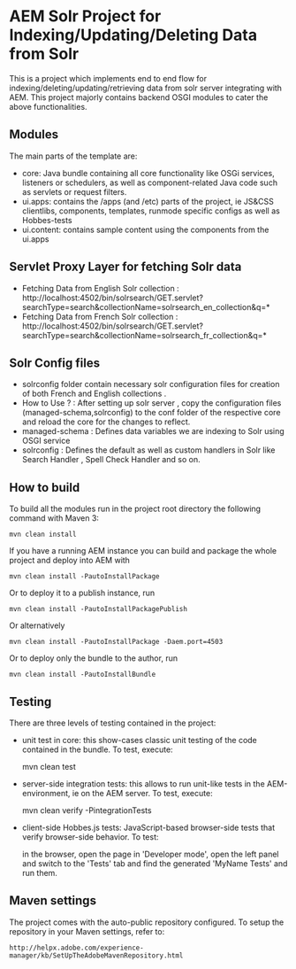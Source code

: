 # AEM Solr Project for Indexing/Updating/Deleting Data from Solr 

This is a project which implements end to end flow for indexing/deleting/updating/retrieving data from solr server integrating with AEM. This project majorly contains backend OSGI modules to cater the above functionalities.

## Modules

The main parts of the template are:

* core: Java bundle containing all core functionality like OSGi services, listeners or schedulers, as well as component-related Java code such as servlets or request filters.
* ui.apps: contains the /apps (and /etc) parts of the project, ie JS&CSS clientlibs, components, templates, runmode specific configs as well as Hobbes-tests
* ui.content: contains sample content using the components from the ui.apps

## Servlet Proxy Layer for fetching Solr data

* Fetching Data from English Solr collection : http://localhost:4502/bin/solrsearch/GET.servlet?searchType=search&collectionName=solrsearch_en_collection&q=*
* Fetching Data from French Solr collection : 
http://localhost:4502/bin/solrsearch/GET.servlet?searchType=search&collectionName=solrsearch_fr_collection&q=*

## Solr Config files

* solrconfig folder contain necessary solr configuration files for creation of both French and English collections .
* How to Use  ? : After setting up solr server , copy the configuration files (managed-schema,solrconfig) to the conf folder of the respective core and reload the core for the changes to reflect.
* managed-schema : Defines data variables we are indexing to Solr using OSGI service
* solrconfig : Defines the default as well as custom handlers in Solr like Search Handler , Spell Check Handler and so on.


## How to build

To build all the modules run in the project root directory the following command with Maven 3:

    mvn clean install

If you have a running AEM instance you can build and package the whole project and deploy into AEM with  

    mvn clean install -PautoInstallPackage
    
Or to deploy it to a publish instance, run

    mvn clean install -PautoInstallPackagePublish
    
Or alternatively

    mvn clean install -PautoInstallPackage -Daem.port=4503

Or to deploy only the bundle to the author, run

    mvn clean install -PautoInstallBundle

## Testing

There are three levels of testing contained in the project:

* unit test in core: this show-cases classic unit testing of the code contained in the bundle. To test, execute:

    mvn clean test

* server-side integration tests: this allows to run unit-like tests in the AEM-environment, ie on the AEM server. To test, execute:

    mvn clean verify -PintegrationTests

* client-side Hobbes.js tests: JavaScript-based browser-side tests that verify browser-side behavior. To test:

    in the browser, open the page in 'Developer mode', open the left panel and switch to the 'Tests' tab and find the generated 'MyName Tests' and run them.


## Maven settings

The project comes with the auto-public repository configured. To setup the repository in your Maven settings, refer to:

    http://helpx.adobe.com/experience-manager/kb/SetUpTheAdobeMavenRepository.html
